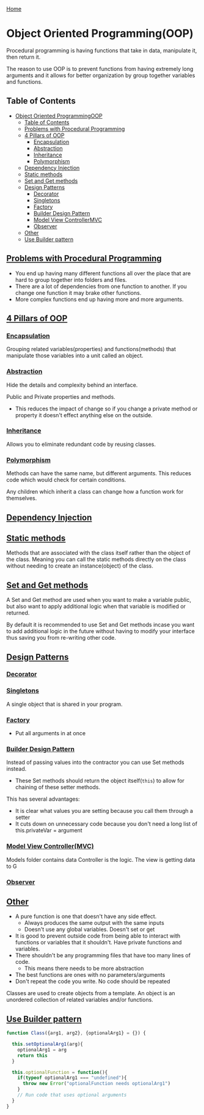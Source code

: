 [Home](./README.md)

# Object Oriented Programming(OOP)

Procedural programming is having functions that take in data, manipulate it, then return it.

The reason to use OOP is to prevent functions from having extremely long arguments and it allows for better organization by group together variables and functions.

## Table of Contents

<!-- TOC -->

- [Object Oriented ProgrammingOOP](#object-oriented-programmingoop)
  - [Table of Contents](#table-of-contents)
  - [Problems with Procedural Programming](#problems-with-procedural-programming)
  - [4 Pillars of OOP](#4-pillars-of-oop)
    - [Encapsulation](#encapsulation)
    - [Abstraction](#abstraction)
    - [Inheritance](#inheritance)
    - [Polymorphism](#polymorphism)
  - [Dependency Injection](#dependency-injection)
  - [Static methods](#static-methods)
  - [Set and Get methods](#set-and-get-methods)
  - [Design Patterns](#design-patterns)
    - [Decorator](#decorator)
    - [Singletons](#singletons)
    - [Factory](#factory)
    - [Builder Design Pattern](#builder-design-pattern)
    - [Model View ControllerMVC](#model-view-controllermvc)
    - [Observer](#observer)
  - [Other](#other)
  - [Use Builder pattern](#use-builder-pattern)

<!-- /TOC -->

## [Problems with Procedural Programming](#table-of-contents)
- You end up having many different functions all over the place that are hard to group together into folders and files.
- There are a lot of dependencies from one function to another. If you change one function it may brake other functions.
- More complex functions end up having more and more arguments.

## [4 Pillars of OOP](#table-of-contents)

### [Encapsulation](#table-of-contents)
Grouping related variables(properties) and functions(methods) that manipulate those variables into a unit called an object.

### [Abstraction](#table-of-contents)
Hide the details and complexity behind an interface.

Public and Private properties and methods.

- This reduces the impact of change so if you change a private method or property it doesn't effect anything else on the outside.

### [Inheritance](#table-of-contents)
Allows you to eliminate redundant code by reusing classes.

### [Polymorphism](#table-of-contents)
Methods can have the same name, but different arguments. This reduces code which would check for certain conditions.

Any children which inherit a class can change how a function work for themselves.

## [Dependency Injection](#table-of-contents)

## [Static methods](#table-of-contents)
Methods that are associated with the class itself rather than the object of the class. Meaning you can call the static methods directly on the class without needing to create an instance(object) of the class.

## [Set and Get methods](#table-of-contents)
A Set and Get method are used when you want to make a variable public, but also want to apply additional logic when that variable is modified or returned.

By default it is recommended to use Set and Get methods incase you want to add additional logic in the future without having to modify your interface thus saving you from re-writing other code.

## [Design Patterns](#table-of-contents)
### [Decorator](#table-of-contents)
### [Singletons](#table-of-contents)
A single object that is shared in your program.

### [Factory](#table-of-contents)
- Put all arguments in at once
### [Builder Design Pattern](#table-of-contents)
Instead of passing values into the contractor you can use Set methods instead.
  - These Set methods should return the object itself(`this`) to allow for chaining of these setter methods.

This has several advantages:
- It is clear what values you are setting because you call them through a setter
- It cuts down on unnecessary code because you don't need a long list of this.privateVar = argument

### [Model View Controller(MVC)](#table-of-contents)
Models folder contains data
Controller is the logic.
The view is getting data to G

### [Observer](#table-of-contents)

## [Other](#table-of-contents)
- A pure function is one that doesn't have any side effect.
  - Always produces the same output with the same inputs
  - Doesn't use any global variables. Doesn't set or get
- It is good to prevent outside code from being able to interact with functions or variables that it shouldn't. Have private functions and variables.
- There shouldn't be any programming files that have too many lines of code.
  - This means there needs to be more abstraction
- The best functions are ones with no parameters/arguments
- Don't repeat the code you write. No code should be repeated

Classes are used to create objects from a template.
An object is an unordered collection of related variables and/or functions.

## [Use Builder pattern](#table-of-contents)
```javascript
function Class({arg1, arg2}, {optionalArg1} = {}) {

  this.setOptionalArg1(arg){
    optionalArg1 = arg
    return this
  }

  this.optionalFunction = function(){
    if(typeof optionalArg1 === "undefined"){
      throw new Error("optionalFunction needs optionalArg1")
    }
    // Run code that uses optional arguments
  }
}
```